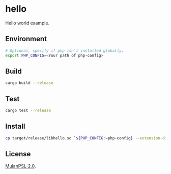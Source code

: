 # hello

Hello world example.

## Environment

```bash
# Optional, specify if php isn't installed globally.
export PHP_CONFIG=<Your path of php-config>
```

## Build

```bash
cargo build --release
```

## Test

```bash
cargo test --release
```

## Install

```bash
cp target/release/libhello.so `${PHP_CONFIG:=php-config} --extension-dir`
```

## License

[MulanPSL-2.0](https://github.com/phper-framework/phper/blob/master/LICENSE).
